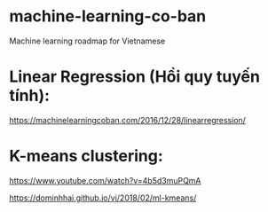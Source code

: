 # machine-learning-co-ban
Machine learning roadmap for Vietnamese



# Linear Regression (Hồi quy tuyến tính):

https://machinelearningcoban.com/2016/12/28/linearregression/

# K-means clustering:

https://www.youtube.com/watch?v=4b5d3muPQmA

https://dominhhai.github.io/vi/2018/02/ml-kmeans/
